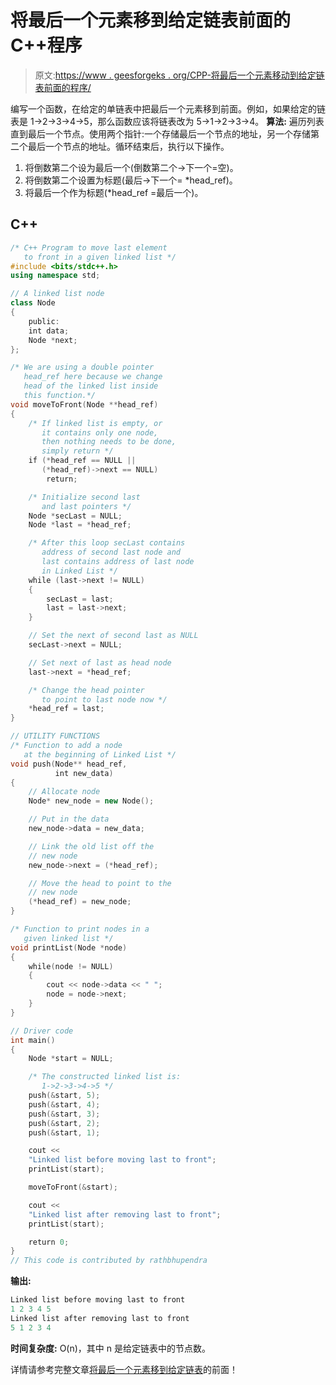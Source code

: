 # 将最后一个元素移到给定链表前面的 C++程序

> 原文:[https://www . geesforgeks . org/CPP-将最后一个元素移动到给定链表前面的程序/](https://www.geeksforgeeks.org/cpp-program-for-moving-last-element-to-front-of-a-given-linked-list/)

编写一个函数，在给定的单链表中把最后一个元素移到前面。例如，如果给定的链表是 1->2->3->4->5，那么函数应该将链表改为 5->1->2->3->4。
**算法:**
遍历列表直到最后一个节点。使用两个指针:一个存储最后一个节点的地址，另一个存储第二个最后一个节点的地址。循环结束后，执行以下操作。

1.  将倒数第二个设为最后一个(倒数第二个->下一个=空)。
2.  将倒数第二个设置为标题(最后->下一个= *head_ref)。
3.  将最后一个作为标题(*head_ref =最后一个)。

## C++

```cpp
/* C++ Program to move last element 
   to front in a given linked list */
#include <bits/stdc++.h>
using namespace std;

// A linked list node 
class Node 
{ 
    public:
    int data; 
    Node *next; 
}; 

/* We are using a double pointer
   head_ref here because we change 
   head of the linked list inside 
   this function.*/
void moveToFront(Node **head_ref) 
{ 
    /* If linked list is empty, or 
       it contains only one node, 
       then nothing needs to be done,
       simply return */
    if (*head_ref == NULL || 
       (*head_ref)->next == NULL) 
        return; 

    /* Initialize second last
       and last pointers */
    Node *secLast = NULL; 
    Node *last = *head_ref; 

    /* After this loop secLast contains
       address of second last node and 
       last contains address of last node 
       in Linked List */
    while (last->next != NULL) 
    { 
        secLast = last; 
        last = last->next; 
    } 

    // Set the next of second last as NULL 
    secLast->next = NULL; 

    // Set next of last as head node 
    last->next = *head_ref; 

    /* Change the head pointer
       to point to last node now */
    *head_ref = last; 
} 

// UTILITY FUNCTIONS 
/* Function to add a node 
   at the beginning of Linked List */
void push(Node** head_ref, 
          int new_data) 
{ 
    // Allocate node 
    Node* new_node = new Node();

    // Put in the data 
    new_node->data = new_data; 

    // Link the old list off the 
    // new node 
    new_node->next = (*head_ref); 

    // Move the head to point to the 
    // new node 
    (*head_ref) = new_node; 
} 

/* Function to print nodes in a 
   given linked list */
void printList(Node *node) 
{ 
    while(node != NULL) 
    { 
        cout << node->data << " "; 
        node = node->next; 
    } 
} 

// Driver code 
int main() 
{ 
    Node *start = NULL; 

    /* The constructed linked list is: 
       1->2->3->4->5 */
    push(&start, 5); 
    push(&start, 4); 
    push(&start, 3); 
    push(&start, 2); 
    push(&start, 1); 

    cout << 
    "Linked list before moving last to front"; 
    printList(start); 

    moveToFront(&start); 

    cout << 
    "Linked list after removing last to front"; 
    printList(start); 

    return 0; 
} 
// This code is contributed by rathbhupendra
```

**输出:**

```cpp
Linked list before moving last to front 
1 2 3 4 5 
Linked list after removing last to front 
5 1 2 3 4
```

**时间复杂度:** O(n)，其中 n 是给定链表中的节点数。

详情请参考完整文章[将最后一个元素移到给定链表](https://www.geeksforgeeks.org/move-last-element-to-front-of-a-given-linked-list/)的前面！